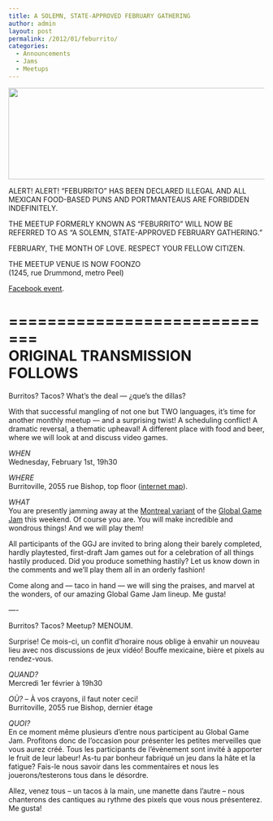 ```yaml
---
title: A SOLEMN, STATE-APPROVED FEBRUARY GATHERING
author: admin
layout: post
permalink: /2012/01/feburrito/
categories:
  - Announcements
  - Jams
  - Meetups
---
```

<img src="{{ site.baseurl }}/{{ site.oldwpdir }}/uploads/2012/01/feb2012-banner2-horiz.png" alt="" title="feb2012-banner2-horiz" width="600" height="180" class="aligncenter size-full wp-image-299" />

ALERT! ALERT! &#8220;FEBURRITO&#8221; HAS BEEN DECLARED ILLEGAL AND ALL MEXICAN FOOD-BASED PUNS AND PORTMANTEAUS ARE FORBIDDEN INDEFINITELY.

THE MEETUP FORMERLY KNOWN AS &#8220;FEBURRITO&#8221; WILL NOW BE REFERRED TO AS &#8220;A SOLEMN, STATE-APPROVED FEBRUARY GATHERING.&#8221;

FEBRUARY, THE MONTH OF LOVE. RESPECT YOUR FELLOW CITIZEN.

THE MEETUP VENUE IS NOW FOONZO  
(1245, rue Drummond, metro Peel)

[Facebook event][1].

=============================  
ORIGINAL TRANSMISSION FOLLOWS  
=============================

Burritos? Tacos? What&#8217;s the deal &#8212; &iquest;que&#8217;s the dillas?

With that successful mangling of not one but TWO languages, it&#8217;s time for another monthly meetup &#8212; and a surprising twist! A scheduling conflict! A dramatic reversal, a thematic upheaval! A different place with food and beer, where we will look at and discuss video games.

*WHEN*  
Wednesday, February 1st, 19h30

*WHERE*  
Burritoville, 2055 rue Bishop, top floor ([internet map][2]).

*WHAT*  
You are presently jamming away at the [Montreal variant][3] of the [Global Game Jam][4] this weekend. Of course you are. You will make incredible and wondrous things! And we will play them!

All participants of the GGJ are invited to bring along their barely completed, hardly playtested, first-draft Jam games out for a celebration of all things hastily produced. Did you produce something hastily? Let us know down in the comments and we&#8217;ll play them all in an orderly fashion!

Come along and &#8212; taco in hand &#8212; we will sing the praises, and marvel at the wonders, of our amazing Global Game Jam lineup. Me gusta!

&#8212;-

Burritos? Tacos? Meetup? MENOUM. 

Surprise! Ce mois-ci, un conflit d’horaire nous oblige &agrave; envahir un nouveau lieu avec nos discussions de jeux vid&eacute;o! Bouffe mexicaine, bi&egrave;re et pixels au rendez-vous.

*QUAND?*  
Mercredi 1er f&eacute;vrier &agrave; 19h30 

*O&Ugrave;?* – &Agrave; vos crayons, il faut noter ceci!  
Burritoville, 2055 rue Bishop, dernier &eacute;tage

*QUOI?*  
En ce moment m&ecirc;me plusieurs d’entre nous participent au Global Game Jam. Profitons donc de l’occasion pour pr&eacute;senter les petites merveilles que vous aurez cr&eacute;&eacute;. Tous les participants de l’&eacute;v&egrave;nement sont invit&eacute; &agrave; apporter le fruit de leur labeur! As-tu par bonheur fabriqu&eacute; un jeu dans la h&acirc;te et la fatigue? Fais-le nous savoir dans les commentaires et nous les jouerons/testerons tous dans le d&eacute;sordre.

Allez, venez tous – un tacos &agrave; la main, une manette dans l’autre – nous chanterons des cantiques au rythme des pixels que vous nous pr&eacute;senterez. Me gusta!

 [1]: https://www.facebook.com/events/182113635223855/
 [2]: http://maps.google.ca/maps?q=burritoville,+montreal&#038;hl=en&#038;ll=45.498481,-73.578529&#038;spn=0.007941,0.021136&#038;view=map&#038;cid=9231412006307701765&#038;t=m&#038;z=16&#038;iwloc=A
 [3]: http://mtlgamejam.org/
 [4]: http://globalgamejam.org/